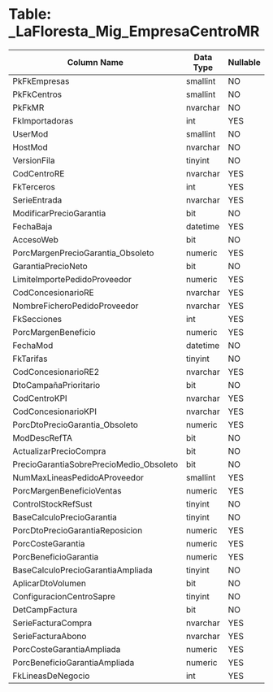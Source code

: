 # Table: _LaFloresta_Mig_EmpresaCentroMR

| Column Name | Data Type | Nullable |
|-------------|-----------|----------|
| PkFkEmpresas | smallint | NO |
| PkFkCentros | smallint | NO |
| PkFkMR | nvarchar | NO |
| FkImportadoras | int | YES |
| UserMod | smallint | NO |
| HostMod | nvarchar | NO |
| VersionFila | tinyint | NO |
| CodCentroRE | nvarchar | YES |
| FkTerceros | int | YES |
| SerieEntrada | nvarchar | YES |
| ModificarPrecioGarantia | bit | NO |
| FechaBaja | datetime | YES |
| AccesoWeb | bit | NO |
| PorcMargenPrecioGarantia_Obsoleto | numeric | YES |
| GarantiaPrecioNeto | bit | NO |
| LimiteImportePedidoProveedor | numeric | YES |
| CodConcesionarioRE | nvarchar | YES |
| NombreFicheroPedidoProveedor | nvarchar | YES |
| FkSecciones | int | YES |
| PorcMargenBeneficio | numeric | YES |
| FechaMod | datetime | NO |
| FkTarifas | tinyint | NO |
| CodConcesionarioRE2 | nvarchar | YES |
| DtoCampañaPrioritario | bit | NO |
| CodCentroKPI | nvarchar | YES |
| CodConcesionarioKPI | nvarchar | YES |
| PorcDtoPrecioGarantia_Obsoleto | numeric | YES |
| ModDescRefTA | bit | NO |
| ActualizarPrecioCompra | bit | NO |
| PrecioGarantiaSobrePrecioMedio_Obsoleto | bit | NO |
| NumMaxLineasPedidoAProveedor | smallint | YES |
| PorcMargenBeneficioVentas | numeric | YES |
| ControlStockRefSust | tinyint | NO |
| BaseCalculoPrecioGarantia | tinyint | NO |
| PorcDtoPrecioGarantiaReposicion | numeric | YES |
| PorcCosteGarantia | numeric | YES |
| PorcBeneficioGarantia | numeric | YES |
| BaseCalculoPrecioGarantiaAmpliada | tinyint | NO |
| AplicarDtoVolumen | bit | NO |
| ConfiguracionCentroSapre | tinyint | NO |
| DetCampFactura | bit | NO |
| SerieFacturaCompra | nvarchar | YES |
| SerieFacturaAbono | nvarchar | YES |
| PorcCosteGarantiaAmpliada | numeric | YES |
| PorcBeneficioGarantiaAmpliada | numeric | YES |
| FkLineasDeNegocio | int | YES |
